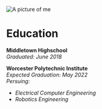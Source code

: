 ![A picture of me](SeniorPicture.PNG "Senior Picture 2018")

# **Education**

**Middletown Highschool**  
_Graduated: June 2018_

**Worcester Polytechnic Institute**  
_Expected Graduation: May 2022_  
_Persuing:_   
  - _Electrical Computer Engineering_  
  - _Robotics Engineering_
